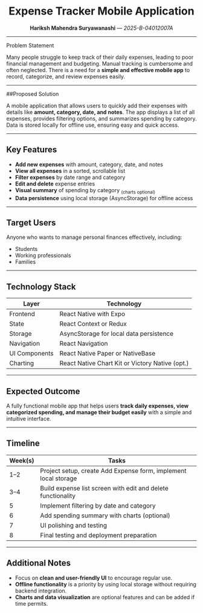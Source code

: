 <h1 align="center"> Expense Tracker Mobile Application </h1>

<p align="center">
  <b>Hariksh Mahendra Suryawanashi</b> &mdash; <i>2025-B-04012007A</i>
</p>

---

Problem Statement

Many people struggle to keep track of their daily expenses, leading to poor financial management and budgeting. Manual tracking is cumbersome and often neglected. There is a need for a **simple and effective mobile app** to record, categorize, and review expenses easily.

---

##Proposed Solution

A mobile application that allows users to quickly add their expenses with details like **amount, category, date, and notes**. The app displays a list of all expenses, provides filtering options, and summarizes spending by category. Data is stored locally for offline use, ensuring easy and quick access.

---

## Key Features

-  **Add new expenses** with amount, category, date, and notes
-  **View all expenses** in a sorted, scrollable list
-  **Filter expenses** by date range and category
-  **Edit and delete** expense entries
-  **Visual summary** of spending by category <sub>(charts optional)</sub>
-  **Data persistence** using local storage (AsyncStorage) for offline access

---

##  Target Users

Anyone who wants to manage personal finances effectively, including:

- Students
- Working professionals
- Families

---

##  Technology Stack

| Layer         | Technology                                      |
| ------------- | ----------------------------------------------- |
| Frontend      | React Native with Expo                          |
| State         | React Context or Redux                          |
| Storage       | AsyncStorage for local data persistence         |
| Navigation    | React Navigation                                |
| UI Components | React Native Paper or NativeBase                |
| Charting      | React Native Chart Kit or Victory Native (opt.) |

---

##  Expected Outcome

A fully functional mobile app that helps users **track daily expenses, view categorized spending, and manage their budget easily** with a simple and intuitive interface.

---

##  Timeline

| Week(s) | Tasks                                                           |
| ------- | --------------------------------------------------------------- |
| 1–2     | Project setup, create Add Expense form, implement local storage |
| 3–4     | Build expense list screen with edit and delete functionality    |
| 5       | Implement filtering by date and category                        |
| 6       | Add spending summary with charts (optional)                     |
| 7       | UI polishing and testing                                        |
| 8       | Final testing and deployment preparation                        |

---

## Additional Notes

- Focus on **clean and user-friendly UI** to encourage regular use.
- **Offline functionality** is a priority by using local storage without requiring backend integration.
- **Charts and data visualization** are optional features and can be added if time permits.
